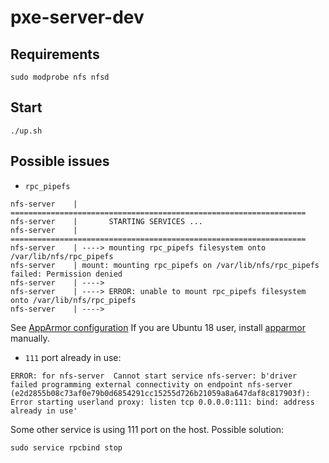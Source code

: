 # pxe-server-dev

## Requirements

```
sudo modprobe nfs nfsd
```

## Start

```
./up.sh
```

## Possible issues

* `rpc_pipefs`

```
nfs-server    | ==================================================================
nfs-server    |       STARTING SERVICES ...
nfs-server    | ==================================================================
nfs-server    | ----> mounting rpc_pipefs filesystem onto /var/lib/nfs/rpc_pipefs
nfs-server    | mount: mounting rpc_pipefs on /var/lib/nfs/rpc_pipefs failed: Permission denied
nfs-server    | ---->
nfs-server    | ----> ERROR: unable to mount rpc_pipefs filesystem onto /var/lib/nfs/rpc_pipefs
nfs-server    | ---->
```

See [AppArmor configuration](https://github.com/ehough/docker-nfs-server/blob/develop/doc/feature/apparmor.md#apparmor)
If you are Ubuntu 18 user, install [apparmor](https://launchpad.net/ubuntu/+source/apparmor) manually.

* `111` port already in use:

```
ERROR: for nfs-server  Cannot start service nfs-server: b'driver failed programming external connectivity on endpoint nfs-server (e2d2855b08c73af0e79b0d6854291cc15255d726b21059a8a647daf8c817903f): Error starting userland proxy: listen tcp 0.0.0.0:111: bind: address already in use'
```

Some other service is using 111 port on the host. Possible solution:

```
sudo service rpcbind stop
```
